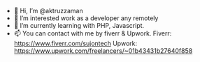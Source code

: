 - 👋 Hi, I’m @aktruzzaman
- 👀 I’m interested work as a developer any remotely 
- 🌱 I’m currently learning with PHP, Javascript. 
- 📫 You can contact with me by fiverr & Upwork. 
Fiverr: https://www.fiverr.com/sujontech
Upwork: https://www.upwork.com/freelancers/~01b43431b27640f858

<!---
aktruzzaman/aktruzzaman is a ✨ special ✨ repository because its `README.md` (this file) appears on your GitHub profile.
You can click the Preview link to take a look at your changes.
--->
